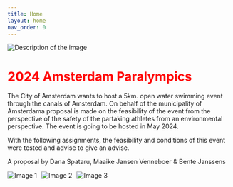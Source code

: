 ```yaml
---
title: Home
layout: home
nav_order: 0
---
```


<img src="pexels-adrien-olichon-3884483.jpg" alt="Description of the image">

<h1 style="color: #ff0000;">2024 Amsterdam Paralympics</h1>

The  City of Amsterdam wants to host a 5km. open water swimming event through the canals of Amsterdam. On behalf of the municipality of Amsterdama proposal is made on the feasibility of the event from the perspective of the safety of the partaking athletes from an environmental perspective. The event is going to be hosted in May 2024.

With the following assignments, the feasibility and conditions of this event were tested and advise to give an advise.

A proposal by Dana Spataru, Maaike Jansen Venneboer & Bente Janssens

<div style="display:flex;">
    <img src="julian-z1f9SPy4Mok-unsplash.jpg" alt="Image 1" style="margin-right:10px;">
    <img src="julian-z1f9SPy4Mok-unsplash.jpg" alt="Image 2" style="margin-right:10px;">
    <img src="julian-z1f9SPy4Mok-unsplash.jpg" alt="Image 3">
</div>


